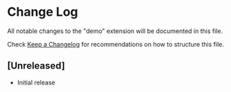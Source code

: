 # Change Log

All notable changes to the "demo" extension will be documented in this file.

Check [Keep a Changelog](http://keepachangelog.com/) for recommendations on how to structure this file.

## [Unreleased]

- Initial release
